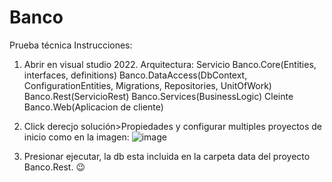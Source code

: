 # Banco
Prueba técnica
Instrucciones:

1. Abrir en visual studio 2022.
Arquitectura:
Servicio
  Banco.Core(Entities, interfaces, definitions)
  Banco.DataAccess(DbContext, ConfigurationEntities, Migrations, Repositories, UnitOfWork)
  Banco.Rest(ServicioRest)
  Banco.Services(BusinessLogic)
Cleinte
  Banco.Web(Aplicacion de cliente)
  
2. Click derecjo solución>Propiedades y configurar multiples proyectos de inicio como en la imagen:
![image](https://user-images.githubusercontent.com/4412640/178529422-2ff492ea-b5de-4344-9e2e-2aedd915ab5f.png)

3. Presionar ejecutar, la db esta incluida en la carpeta data del proyecto Banco.Rest. 😉

